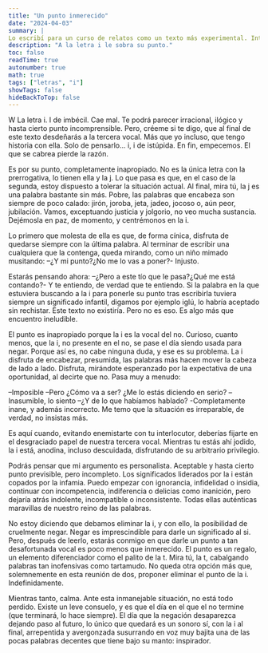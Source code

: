 ```yaml
---
title: "Un punto inmerecido"
date: "2024-04-03"
summary: |
Lo escribí para un curso de relatos como un texto más experimental. Intentando encasillarlo  dentro de algun género literario, llegué a la conclusión de que esto no era más que un discurso político. Una propuesta. 
description: "A la letra i le sobra su punto."
toc: false
readTime: true
autonumber: true
math: true
tags: ["letras", "i"]
showTags: false
hideBackToTop: false
---
```


W
La letra i. I de imbécil. Cae mal. Te podrá parecer irracional, ilógico y hasta cierto punto incomprensible. Pero, créeme si te digo, que al final de este texto desdeñarás a la tercera vocal. Más que yo incluso, que tengo historia con ella. Solo de pensarlo… i, i de istúpida. En fin, empecemos. El que se cabrea pierde la razón. 

Es por su punto, completamente inapropiado. No es la única letra con la prerrogativa,  lo tienen ella y la j. Lo que pasa es que, en el caso de la segunda, estoy dispuesto a tolerar la situación actual. Al final, mira tú, la j es una palabra bastante sin más. Pobre, las palabras que encabeza son siempre de poco calado: jirón, joroba, jeta, jadeo, jocoso o, aún peor, jubilación. Vamos, exceptuando justicia y jolgorio, no veo mucha sustancia. Dejémosla en paz, de momento, y centrémonos en la i.

Lo primero que molesta de ella es que, de forma cínica, disfruta de quedarse siempre con la última palabra. Al terminar de escribir una cualquiera que la contenga, queda mirando, como un niño mimado musitando: –¿Y mi punto?¿No me lo vas a poner?-  Injusto.

Estarás pensando ahora: –¿Pero a este tío que le pasa?¿Qué me está contando?- Y te entiendo, de verdad que te entiendo. Si la palabra en la que estuviera buscando a la i para ponerle su punto tras escribirla tuviera siempre un significado infantil, digamos por ejemplo iglú, lo habría aceptado sin rechistar. Este texto no existiría. Pero no es eso.  Es algo más que encuentro ineludible.

El punto es inapropiado porque la i es la vocal del no. Curioso, cuanto menos, que la i, no presente en el no, se pase el día siendo usada para negar. Porque así es, no cabe ninguna duda, y ese es su problema. La i disfruta de encabezar, presumida, las palabras más hacen mover la cabeza de lado a lado. Disfruta, mirándote esperanzado por la expectativa de una oportunidad, al decirte que no. Pasa muy a menudo:

–Imposible
–Pero ¿Cómo va a ser? ¿Me lo estás diciendo en serio?
–Inasumible, lo siento
–¿Y de lo que habíamos hablado?
-Completamente inane, y además incorrecto. Me temo que la situación es irreparable, de verdad, no insistas más.

Es aquí cuando, evitando enemistarte con tu interlocutor, deberías fijarte en el desgraciado papel de nuestra tercera vocal. Mientras tu estás ahí jodido, la i está, anodina, incluso descuidada, disfrutando de su arbitrario privilegio. 

Podrás pensar que mi argumento es personalista. Aceptable y hasta cierto punto previsible, pero incompleto. Los significados liderados por la i están copados por la infamia. Puedo empezar con ignorancia, infidelidad o insidia, continuar con incompetencia, indiferencia o delicias como inanición, pero dejaría atrás indolente, incompatible o inconsistente. Todas ellas auténticas maravillas de nuestro reino de las palabras.
 
No estoy diciendo que debamos eliminar la i, y con ello, la posibilidad de cruelmente negar. Negar es imprescindible para darle un significado al si. Pero, después de leerlo, estarás conmigo en que darle un punto a tan desafortunada vocal es poco menos que inmerecido. El punto es un regalo, un elemento diferenciador como el palito de la t. Mira tú, la t, cabalgando palabras tan inofensivas como tartamudo. No queda otra opción más que,  solemnemente en esta reunión de dos, proponer eliminar el punto de la i. Indefinidamente. 

Mientras tanto, calma. Ante esta  inmanejable situación, no está todo perdido. Existe un leve consuelo, y es que el día en el que el no termine (que terminará, lo hace siempre). El día que la negación desaparezca dejando paso al futuro, lo único que quedará es un sonoro sí, con la i al final, arrepentida y avergonzada susurrando en voz muy bajita una de las pocas palabras decentes que tiene bajo su manto: inspirador.